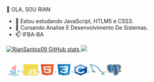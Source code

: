 👋 OLA, SOU RIAN


- 🔭 Estou estudando JavaScript, HTLM5 e CSS3.
- 🌱 Cursando Analise E Desenvolvimento De Sistemas.
- 📫 IFBA-BA

<div>
   <a href="https://github.com/RianSantos09">
  
  ![RianSantos09 GitHub stats](https://github-readme-stats.vercel.app/api?username=RianSantos09&show_icons=true&theme=dark&count_private=true&)
  <img height="180em" src="https://github-readme-stats.vercel.app/api/top-langs/?username=Maxixee&layout=compact&langs_count=7&theme=dracula"/>
</div>


<div style="display: inline_block"><br>
  <img align="center" alt="Rian-Java" height="30" width="40" src="https://raw.githubusercontent.com/devicons/devicon/master/icons/java/java-original.svg">
  <img align="center" alt="Rian-Js" height="30" width="40" src="https://raw.githubusercontent.com/devicons/devicon/master/icons/javascript/javascript-plain.svg">
  <img align="center" alt="Rian-HTML" height="30" width="40" src="https://raw.githubusercontent.com/devicons/devicon/master/icons/html5/html5-original.svg">
  <img align="center" alt="Rian-CSS" height="30" width="40" src="https://raw.githubusercontent.com/devicons/devicon/master/icons/css3/css3-original.svg">
  <img align="center" alt="Rian-C" height="30" width="40" src="https://raw.githubusercontent.com/devicons/devicon/master/icons/c/c-original.svg">
  <img align="center" alt="Rian-MySQL" height="30" width="40" src="https://raw.githubusercontent.com/devicons/devicon/master/icons/mysql/mysql-original.svg">
  <img align="center" alt="Rian-PostgreSQL" height="30" width="40" src="https://raw.githubusercontent.com/devicons/devicon/master/icons/postgresql/postgresql-original.svg">
</body>
</div>
